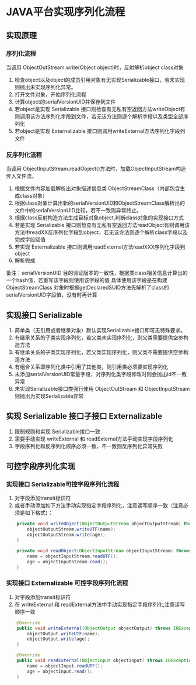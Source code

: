 # JAVA平台实现序列化流程

## 实现原理

### 序列化流程
当调用 ObjectOutStream.write(Object object)时，反射解析object class对象
1. 检查object以及object的成员引用对象有无实现Serializable接口，若未实现则抛出未实现序列化异常。
2. 打开文件对象，开始序列化流程
3. 计算object的serialVersionUID并保存到文件
4. 若object是实现 Serializable 接口则检查有无私有空返回方法writeObject有则调用该方法序列化字段到文件，若无该方法则逐个解析字段以及类型全部序列化
5. 若object是实现 Externalizable 接口则调用writeExternal方法序列化字段到文件

### 反序列化流程
当调用 ObjectInputStream.readObject()方法时，加载ObjectInputStream构造传入文件流。
1. 根据文件内容加载解析出对象描述信息类 ObjectStreamClass（内部包含生成class对象）
2. 根据class对象计算出新的serialVersionUID和ObjectStreamClass解析出的文件中的serialVersionUID比较，若不一致则异常终止。
3. 根据class反射构造方法生成目标对象object,判断class对象的实现接口方式
4. 若是实现 Serializable 接口则检查有无私有空返回方法readObject有则调用该方法中readXX反序列化字段到object，若无该方法则逐个解析class字段以及完成字段赋值
5. 若实现 Externalizable 接口则调用readExternal方法readXXX序列化字段到object
6. 解析完成

备注：serialVersionUID 目的验证版本的一致性，根据类class相关信息计算出的一个hash值，若重写该字段则使用该字段的值
具体使用该字段是在构建 ObjectStreamClass 对象时根据getDeclaredSUID方法先解析了class的serialVersionUID字段值，没有时再计算

## 实现接口 Serializable
1. 简单类（无引用或者继承对象）默认实现Serializable接口即可无特殊要求。
2. 有继承关系的子类实现序列化，若父类未实现序列化，则父类需要提供空参构造方法
3. 有继承关系的子类实现序列化，若父类实现序列化，则父类不需要提供空参构造方法
4. 有组合关系即序列化类中引用了其他类，则引用类必须要实现序列化
5. 未添加serialVersionUID常量字段，对序列化类字段修改时则会抛出id不一致异常
6. 未实现Serializable接口类强行使用 ObjectOutStream 和 ObjectInputStream 则抛出为实现Serializable异常

## 实现 Serializable 接口子接口 Externalizable
1. 限制规则和实现 Serializable接口一致
2. 需要手动实现 writeExternal 和 readExternal方法手动实现字段序列化
3. 字段序列化和反序列化顺序必须一致，不一致则反序列化异常失败

## 可控字段序列化实现
### 实现接口 Serializable可控字段序列化流程
1. 对字段添加transit标识符
2. 或者手动添加如下方法手动实现指定字段序列化，注意读写顺序一致（注意必须是如下格式）：

```java
    private void writeObject(ObjectOutputStream objectOutputStream) throws IOException {
        objectOutputStream.writeUTF(name);
        objectOutputStream.write(age);
    }

    private void readObject(ObjectInputStream objectInputStream) throws IOException {
        name = objectInputStream.readUTF();
        age = objectInputStream.read();
    }

```

### 实现接口 Externalizable 可控字段序列化流程
1. 对字段添加transit标识符
2. 在 writeExternal 和 readExternal方法中手动实现指定字段序列化,注意读写顺序一致

```java
    @Override
    public void writeExternal(ObjectOutput objectOutput) throws IOException {
        objectOutput.writeUTF(name);
        objectOutput.write(age);
    }

    @Override
    public void readExternal(ObjectInput objectInput) throws IOException, ClassNotFoundException {
        name = objectInput.readUTF();
        age = objectInput.read();
    }
 ```
